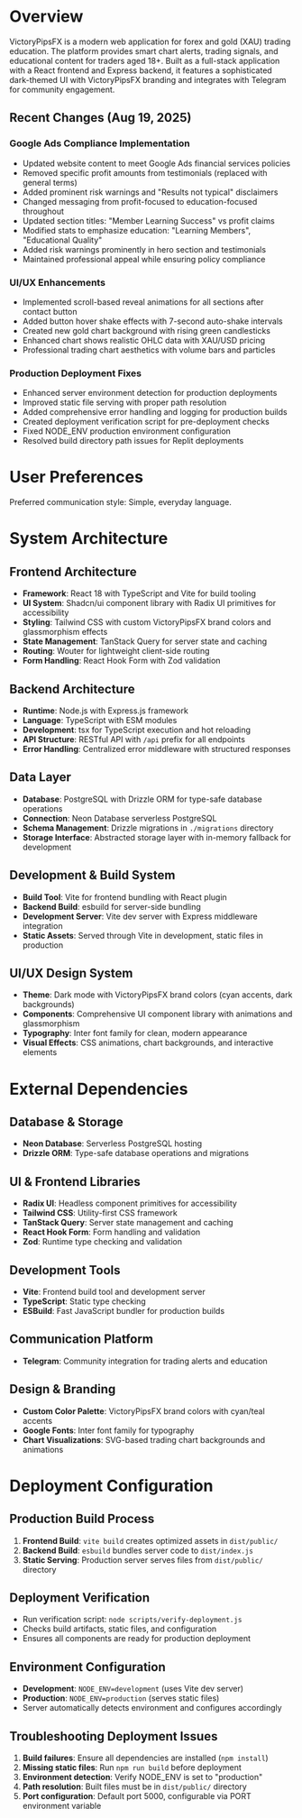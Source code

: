 # Overview

VictoryPipsFX is a modern web application for forex and gold (XAU) trading education. The platform provides smart chart alerts, trading signals, and educational content for traders aged 18+. Built as a full-stack application with a React frontend and Express backend, it features a sophisticated dark-themed UI with VictoryPipsFX branding and integrates with Telegram for community engagement.

## Recent Changes (Aug 19, 2025)

### Google Ads Compliance Implementation
- Updated website content to meet Google Ads financial services policies
- Removed specific profit amounts from testimonials (replaced with general terms)
- Added prominent risk warnings and "Results not typical" disclaimers
- Changed messaging from profit-focused to education-focused throughout
- Updated section titles: "Member Learning Success" vs profit claims
- Modified stats to emphasize education: "Learning Members", "Educational Quality"
- Added risk warnings prominently in hero section and testimonials
- Maintained professional appeal while ensuring policy compliance

### UI/UX Enhancements
- Implemented scroll-based reveal animations for all sections after contact button
- Added button hover shake effects with 7-second auto-shake intervals
- Created new gold chart background with rising green candlesticks
- Enhanced chart shows realistic OHLC data with XAU/USD pricing
- Professional trading chart aesthetics with volume bars and particles

### Production Deployment Fixes
- Enhanced server environment detection for production deployments
- Improved static file serving with proper path resolution
- Added comprehensive error handling and logging for production builds
- Created deployment verification script for pre-deployment checks
- Fixed NODE_ENV production environment configuration
- Resolved build directory path issues for Replit deployments

# User Preferences

Preferred communication style: Simple, everyday language.

# System Architecture

## Frontend Architecture
- **Framework**: React 18 with TypeScript and Vite for build tooling
- **UI System**: Shadcn/ui component library with Radix UI primitives for accessibility
- **Styling**: Tailwind CSS with custom VictoryPipsFX brand colors and glassmorphism effects
- **State Management**: TanStack Query for server state and caching
- **Routing**: Wouter for lightweight client-side routing
- **Form Handling**: React Hook Form with Zod validation

## Backend Architecture
- **Runtime**: Node.js with Express.js framework
- **Language**: TypeScript with ESM modules
- **Development**: tsx for TypeScript execution and hot reloading
- **API Structure**: RESTful API with `/api` prefix for all endpoints
- **Error Handling**: Centralized error middleware with structured responses

## Data Layer
- **Database**: PostgreSQL with Drizzle ORM for type-safe database operations
- **Connection**: Neon Database serverless PostgreSQL
- **Schema Management**: Drizzle migrations in `./migrations` directory
- **Storage Interface**: Abstracted storage layer with in-memory fallback for development

## Development & Build System
- **Build Tool**: Vite for frontend bundling with React plugin
- **Backend Build**: esbuild for server-side bundling
- **Development Server**: Vite dev server with Express middleware integration
- **Static Assets**: Served through Vite in development, static files in production

## UI/UX Design System
- **Theme**: Dark mode with VictoryPipsFX brand colors (cyan accents, dark backgrounds)
- **Components**: Comprehensive UI component library with animations and glassmorphism
- **Typography**: Inter font family for clean, modern appearance
- **Visual Effects**: CSS animations, chart backgrounds, and interactive elements

# External Dependencies

## Database & Storage
- **Neon Database**: Serverless PostgreSQL hosting
- **Drizzle ORM**: Type-safe database operations and migrations

## UI & Frontend Libraries
- **Radix UI**: Headless component primitives for accessibility
- **Tailwind CSS**: Utility-first CSS framework
- **TanStack Query**: Server state management and caching
- **React Hook Form**: Form handling and validation
- **Zod**: Runtime type checking and validation

## Development Tools
- **Vite**: Frontend build tool and development server
- **TypeScript**: Static type checking
- **ESBuild**: Fast JavaScript bundler for production builds

## Communication Platform
- **Telegram**: Community integration for trading alerts and education

## Design & Branding
- **Custom Color Palette**: VictoryPipsFX brand colors with cyan/teal accents
- **Google Fonts**: Inter font family for typography
- **Chart Visualizations**: SVG-based trading chart backgrounds and animations

# Deployment Configuration

## Production Build Process
1. **Frontend Build**: `vite build` creates optimized assets in `dist/public/`
2. **Backend Build**: `esbuild` bundles server code to `dist/index.js`
3. **Static Serving**: Production server serves files from `dist/public/` directory

## Deployment Verification
- Run verification script: `node scripts/verify-deployment.js`
- Checks build artifacts, static files, and configuration
- Ensures all components are ready for production deployment

## Environment Configuration
- **Development**: `NODE_ENV=development` (uses Vite dev server)
- **Production**: `NODE_ENV=production` (serves static files)
- Server automatically detects environment and configures accordingly

## Troubleshooting Deployment Issues
1. **Build failures**: Ensure all dependencies are installed (`npm install`)
2. **Missing static files**: Run `npm run build` before deployment
3. **Environment detection**: Verify NODE_ENV is set to "production"
4. **Path resolution**: Built files must be in `dist/public/` directory
5. **Port configuration**: Default port 5000, configurable via PORT environment variable